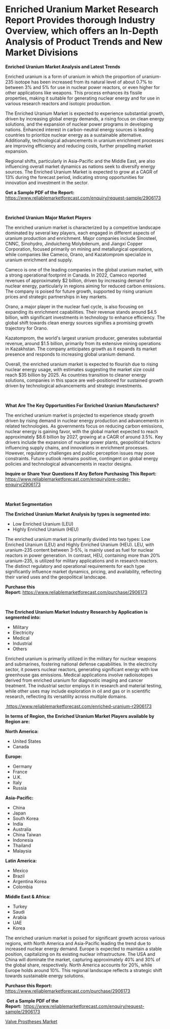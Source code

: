 <p><h1>Enriched Uranium Market Research Report Provides thorough Industry Overview, which offers an In-Depth Analysis of Product Trends and New Market Divisions</h1></p><p><strong>Enriched Uranium Market Analysis and Latest Trends</strong></p>
<p><p>Enriched uranium is a form of uranium in which the proportion of uranium-235 isotope has been increased from its natural level of about 0.7% to between 3% and 5% for use in nuclear power reactors, or even higher for other applications like weapons. This process enhances its fissile properties, making it suitable for generating nuclear energy and for use in various research reactors and isotopic production. </p><p>The Enriched Uranium Market is expected to experience substantial growth, driven by increasing global energy demands, a rising focus on clean energy solutions, and the expansion of nuclear power programs in developing nations. Enhanced interest in carbon-neutral energy sources is leading countries to prioritize nuclear energy as a sustainable alternative. Additionally, technological advancements in uranium enrichment processes are improving efficiency and reducing costs, further propelling market expansion.</p><p>Regional shifts, particularly in Asia-Pacific and the Middle East, are also influencing overall market dynamics as nations seek to diversify energy sources. The Enriched Uranium Market is expected to grow at a CAGR of 13% during the forecast period, indicating strong opportunities for innovation and investment in the sector.</p></p>
<p><strong>Get a Sample PDF of the Report:&nbsp;</strong> <a href="https://www.reliablemarketforecast.com/enquiry/request-sample/2906173?utm_campaign=2325&utm_medium=2&utm_source=Github&utm_content=ia&utm_term=12032025&utm_id=enriched-uranium">https://www.reliablemarketforecast.com/enquiry/request-sample/2906173</a></p>
<p>&nbsp;</p>
<p><strong>Enriched Uranium Major Market Players</strong></p>
<p><p>The enriched uranium market is characterized by a competitive landscape dominated by several key players, each engaged in different aspects of uranium production and enrichment. Major companies include Sinosteel, CNNC, Sinohydro, Jinduicheng Molybdenum, and Jiangxi Copper Corporation, focused primarily on mining and metallurgical operations, while companies like Cameco, Orano, and Kazatomprom specialize in uranium enrichment and supply.</p><p>Cameco is one of the leading companies in the global uranium market, with a strong operational footprint in Canada. In 2022, Cameco reported revenues of approximately $2 billion, driven by increasing demand for nuclear energy, particularly in regions aiming for reduced carbon emissions. The company is poised for future growth, supported by rising uranium prices and strategic partnerships in key markets.</p><p>Orano, a major player in the nuclear fuel cycle, is also focusing on expanding its enrichment capabilities. Their revenue stands around $4.5 billion, with significant investments in technology to enhance efficiency. The global shift towards clean energy sources signifies a promising growth trajectory for Orano.</p><p>Kazatomprom, the world's largest uranium producer, generates substantial revenue, around $1.5 billion, primarily from its extensive mining operations in Kazakhstan. The company anticipates growth as it expands its market presence and responds to increasing global uranium demand.</p><p>Overall, the enriched uranium market is expected to flourish due to rising nuclear energy usage, with estimates suggesting the market size could reach $35 billion by 2025. As countries transition to cleaner energy solutions, companies in this space are well-positioned for sustained growth driven by technological advancements and strategic investments.</p></p>
<p>&nbsp;</p>
<p><strong>What Are The Key Opportunities For Enriched Uranium Manufacturers?</strong></p>
<p><p>The enriched uranium market is projected to experience steady growth driven by rising demand in nuclear energy production and advancements in related technologies. As governments focus on reducing carbon emissions, nuclear energy is gaining favor, with the global market expected to reach approximately $8.6 billion by 2027, growing at a CAGR of around 3.5%. Key drivers include the expansion of nuclear power plants, geopolitical factors influencing supply chains, and innovations in enrichment processes. However, regulatory challenges and public perception issues may pose constraints. Future outlook remains positive, contingent on global energy policies and technological advancements in reactor designs.</p></p>
<p><strong>Inquire or Share Your Questions If Any Before Purchasing This Report:</strong> <a href="https://www.reliablemarketforecast.com/enquiry/pre-order-enquiry/2906173?utm_campaign=2325&utm_medium=2&utm_source=Github&utm_content=ia&utm_term=12032025&utm_id=enriched-uranium">https://www.reliablemarketforecast.com/enquiry/pre-order-enquiry/2906173</a></p>
<p>&nbsp;</p>
<p><strong>Market Segmentation</strong></p>
<p><strong>The Enriched Uranium Market Analysis by types is segmented into:</strong></p>
<p><ul><li>Low Enriched Uranium (LEU)</li><li>Highly Enriched Uranium (HEU)</li></ul></p>
<p><p>The enriched uranium market is primarily divided into two types: Low Enriched Uranium (LEU) and Highly Enriched Uranium (HEU). LEU, with uranium-235 content between 3-5%, is mainly used as fuel for nuclear reactors in power generation. In contrast, HEU, containing more than 20% uranium-235, is utilized for military applications and in research reactors. The distinct regulatory and operational requirements for each type significantly influence market dynamics, pricing, and availability, reflecting their varied uses and the geopolitical landscape.</p></p>
<p><strong>Purchase this Report:&nbsp;</strong><a href="https://www.reliablemarketforecast.com/purchase/2906173?utm_campaign=2325&utm_medium=2&utm_source=Github&utm_content=ia&utm_term=12032025&utm_id=enriched-uranium">https://www.reliablemarketforecast.com/purchase/2906173</a></p>
<p>&nbsp;</p>
<p><strong>The Enriched Uranium Market Industry Research by Application is segmented into:</strong></p>
<p><ul><li>Military</li><li>Electricity</li><li>Medical</li><li>Industrial</li><li>Others</li></ul></p>
<p><p>Enriched uranium is primarily utilized in the military for nuclear weapons and submarines, fostering national defense capabilities. In the electricity sector, it powers nuclear reactors, generating significant energy with low greenhouse gas emissions. Medical applications involve radioisotopes derived from enriched uranium for diagnostic imaging and cancer treatment. The industrial sector employs it in research and material testing, while other uses may include exploration in oil and gas or in scientific research, reflecting its versatility across multiple domains.</p></p>
<p><a href="https://www.reliablemarketforecast.com/enriched-uranium-r2906173?utm_campaign=2325&utm_medium=2&utm_source=Github&utm_content=ia&utm_term=12032025&utm_id=enriched-uranium">&nbsp;https://www.reliablemarketforecast.com/enriched-uranium-r2906173</a></p>
<p><strong>In terms of Region, the Enriched Uranium Market Players available by Region are:</strong></p>
<p>
    <p> <strong> North America: </strong>
        <ul>
            <li>United States</li>
            <li>Canada</li>
        </ul>
        </p> 
    <p> <strong> Europe: </strong>
        <ul>
            <li>Germany</li>
            <li>France</li>
            <li>U.K.</li>
            <li>Italy</li>
            <li>Russia</li>
        </ul>
        </p> 
    <p> <strong> Asia-Pacific: </strong>
        <ul>
            <li>China</li>
            <li>Japan</li>
            <li>South Korea</li>
            <li>India</li>
            <li>Australia</li>
            <li>China Taiwan</li>
            <li>Indonesia</li>
            <li>Thailand</li>
            <li>Malaysia</li>
        </ul>
        </p> 
    <p> <strong> Latin America: </strong>
        <ul>
            <li>Mexico</li>
            <li>Brazil</li>
            <li>Argentina Korea</li>
            <li>Colombia</li>
        </ul>
        </p> 
    <p> <strong> Middle East & Africa: </strong>
        <ul>
            <li>Turkey</li>
            <li>Saudi</li>
            <li>Arabia</li>
            <li>UAE</li>
            <li>Korea</li>
        </ul>
    </p>
    </p>
<p><p>The enriched uranium market is poised for significant growth across various regions, with North America and Asia-Pacific leading the trend due to increased nuclear energy demand. Europe is expected to maintain a stable position, capitalizing on its existing nuclear infrastructure. The USA and China will dominate the market, capturing approximately 40% and 30% of the global share, respectively. North America accounts for 20%, while Europe holds around 10%. This regional landscape reflects a strategic shift towards sustainable energy solutions.</p></p>
<p><strong>Purchase this Report: </strong><a href="https://www.reliablemarketforecast.com/purchase/2906173?utm_campaign=2325&utm_medium=2&utm_source=Github&utm_content=ia&utm_term=12032025&utm_id=enriched-uranium">https://www.reliablemarketforecast.com/purchase/2906173</a></p>
<p>&nbsp;<strong>Get a Sample PDF of the Report:&nbsp;&nbsp;</strong><a href="https://www.reliablemarketforecast.com/enquiry/request-sample/2906173?utm_campaign=2325&utm_medium=2&utm_source=Github&utm_content=ia&utm_term=12032025&utm_id=enriched-uranium">https://www.reliablemarketforecast.com/enquiry/request-sample/2906173</a></p>
<p><strong></strong></p>
<p><p><a href="https://github.com/techerghalim/Market-Research-Report-List-1/blob/main/valve-prostheses-market.md?utm_campaign=2325&utm_medium=2&utm_source=Github&utm_content=ia&utm_term=12032025&utm_id=enriched-uranium">Valve Prostheses Market</a></p></p>